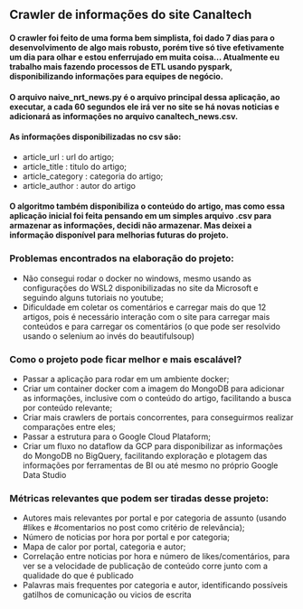 ## Crawler de informações do site Canaltech

#### O crawler foi feito de uma forma bem simplista, foi dado 7 dias para o desenvolvimento de algo mais robusto, porém tive só tive efetivamente um dia para olhar e estou enferrujado em muita coisa... Atualmente eu trabalho mais fazendo processos de ETL usando pyspark, disponibilizando informações para equipes de negócio.

#### O arquivo naive_nrt_news.py é o arquivo principal dessa aplicação, ao executar, a cada 60 segundos ele irá ver no site se há novas noticias e adicionará as informações no arquivo canaltech_news.csv.

#### As informações disponibilizadas no csv são:
- article_url : url do artigo;
- article_title : titulo do artigo;
- article_category : categoria do artigo;
- article_author : autor do artigo

#### O algoritmo também disponibiliza o conteúdo do artigo, mas como essa aplicação inicial foi feita pensando em um simples arquivo .csv para armazenar as informações, decidi não armazenar. Mas deixei a informação disponível para melhorias futuras do projeto.

### Problemas encontrados na elaboração do projeto:
- Não consegui rodar o docker no windows, mesmo usando as configurações do WSL2 disponibilizadas no site da Microsoft e seguindo alguns tutoriais no youtube;
- Dificuldade em coletar os comentários e carregar mais do que 12 artigos, pois é necessário interação com o site para carregar mais conteúdos e para carregar os comentários (o que pode ser resolvido usando o selenium ao invés do beautifulsoup)

### Como o projeto pode ficar melhor e mais escalável?
- Passar a aplicação para rodar em um ambiente docker;
- Criar um container docker com a imagem do MongoDB para adicionar as informações, inclusive com o conteúdo do artigo, facilitando a busca por conteúdo relevante;
- Criar mais crawlers de portais concorrentes, para conseguirmos realizar comparações entre eles;
- Passar a estrutura para o Google Cloud Plataform;
- Criar um fluxo no dataflow da GCP para disponibilizar as informações do MongoDB no BigQuery, facilitando exploração e plotagem das informações por ferramentas de BI ou até mesmo no próprio Google Data Studio

### Métricas relevantes que podem ser tiradas desse projeto:
- Autores mais relevantes por portal e por categoria de assunto (usando #likes e #comentarios no post como critério de relevância);
- Número de noticias por hora por portal e por categoria;
- Mapa de calor por portal, categoria e autor;
- Correlação entre noticias por hora e número de likes/comentários, para ver se a velocidade de publicação de conteúdo corre junto com a qualidade do que é publicado
- Palavras mais frequentes por categoria e autor, identificando possíveis gatilhos de comunicação ou vicios de escrita

